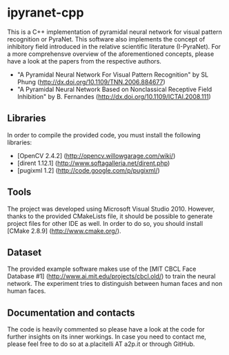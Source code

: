 ipyranet-cpp
============

This is a C++ implementation of pyramidal neural network for visual pattern recognition or PyraNet. This software also implements the concept of inhibitory field introduced in the relative scientific literature (I-PyraNet). 
For a more comprehensve overview of the aforementioned concepts, please have a look at the papers from the respective authors.

 * "A Pyramidal Neural Network For Visual Pattern Recognition" by SL Phung (http://dx.doi.org/10.1109/TNN.2006.884677)
 * "A Pyramidal Neural Network Based on Nonclassical Receptive Field Inhibition" by B. Fernandes (http://dx.doi.org/10.1109/ICTAI.2008.111)

Libraries
------------
In order to compile the provided code, you must install the following libraries:

 * [OpenCV 2.4.2] (http://opencv.willowgarage.com/wiki/)
 * [dirent 1.12.1] (http://www.softagalleria.net/dirent.php)
 * [pugixml 1.2] (http://code.google.com/p/pugixml/)

Tools
-----
The project was developed using Microsoft Visual Studio 2010. However, thanks to the provided CMakeLists file, it should be possible to generate project files for other IDE as well. In order to do so, you should install [CMake 2.8.9] (http://www.cmake.org/).

Dataset
-------
The provided example software makes use of the [MIT CBCL Face Database #1] (http://www.ai.mit.edu/projects/cbcl.old/) to train the neural network. The experiment tries to distinguish between human faces and non human faces.

Documentation and contacts
--------
The code is heavily commented so please have a look at the code for further insights on its inner workings. In case you need to contact me, please feel free to do so at a.placitelli AT a2p.it or through GitHub.